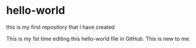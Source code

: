 # hello-world
this is my first repository that I have created

This is my 1st time editing this hello-world file in GitHub.
This is new to me.
